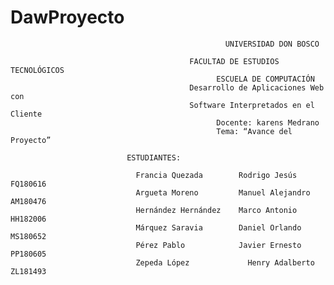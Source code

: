 # DawProyecto

                                                    UNIVERSIDAD DON BOSCO

                                            FACULTAD DE ESTUDIOS TECNOLÓGICOS 
                                                  ESCUELA DE COMPUTACIÓN
                                            Desarrollo de Aplicaciones Web con 
                                            Software Interpretados en el Cliente  
                                                  Docente: karens Medrano
                                                  Tema: “Avance del Proyecto”

                              ESTUDIANTES:

                                Francia Quezada	       Rodrigo Jesús             FQ180616 
                                Argueta Moreno 	       Manuel Alejandro          AM180476
                                Hernández Hernández    Marco Antonio             HH182006
                                Márquez Saravia	       Daniel Orlando            MS180652
                                Pérez Pablo	           Javier Ernesto            PP180605
                                Zepeda López	         Henry Adalberto           ZL181493 
